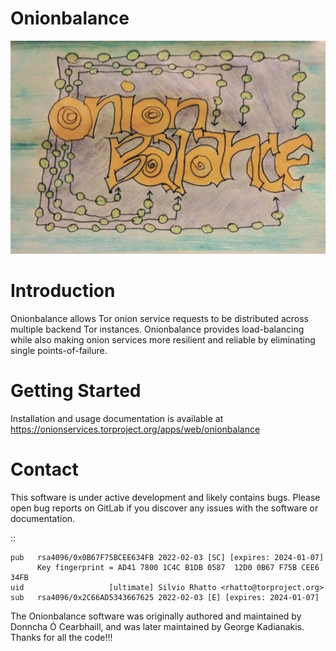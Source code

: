 # Onionbalance

![Onionbalance Logo](docs/assets/onionbalance.jpg "Onionbalance")

# Introduction

Onionbalance allows Tor onion service requests to be distributed across
multiple backend Tor instances. Onionbalance provides load-balancing while also
making onion services more resilient and reliable by eliminating single
points-of-failure.

# Getting Started

Installation and usage documentation is available at
https://onionservices.torproject.org/apps/web/onionbalance

# Contact

This software is under active development and likely contains bugs. Please
open bug reports on GitLab if you discover any issues with the software or
documentation.

::

    pub   rsa4096/0x0B67F75BCEE634FB 2022-02-03 [SC] [expires: 2024-01-07]
          Key fingerprint = AD41 7800 1C4C B1DB 0587  12D0 0B67 F75B CEE6 34FB
    uid                   [ultimate] Silvio Rhatto <rhatto@torproject.org>
    sub   rsa4096/0x2C66AD5343667625 2022-02-03 [E] [expires: 2024-01-07]

The Onionbalance software was originally authored and maintained by Donncha Ó
Cearbhaill, and was later maintained by George Kadianakis. Thanks for all the
code!!!
